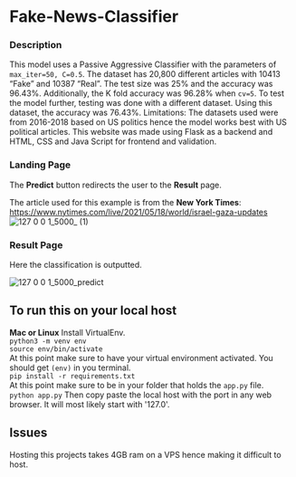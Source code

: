 # Fake-News-Classifier

### Description 
This model uses a Passive Aggressive Classifier with the parameters of ```max_iter=50, C=0.5```. The dataset has 20,800 different articles with 10413 “Fake” and 10387 “Real”. The test size was 25% and the accuracy was 96.43%. Additionally, the K fold accuracy was 96.28% when ```cv=5```. To test the model further, testing was done with a different dataset. Using this dataset, the accuracy was 76.43%. Limitations: The datasets used were from 2016-2018 based on US politics hence the model works best with US political articles. This website was made using Flask as a backend and HTML, CSS and Java Script for frontend and validation.

### Landing Page
The **Predict** button redirects the user to the **Result** page.

The article used for this example is from the **New York Times**: https://www.nytimes.com/live/2021/05/18/world/israel-gaza-updates
![127 0 0 1_5000_ (1)](https://user-images.githubusercontent.com/70055735/118726675-471de200-b84f-11eb-846e-5e2a8ff4ceac.png)


### Result Page
Here the classification is outputted.

![127 0 0 1_5000_predict](https://user-images.githubusercontent.com/70055735/118726696-4edd8680-b84f-11eb-8231-03dd92379a95.png)

## To run this on your local host
**Mac or Linux**
Install VirtualEnv.<br/>
```python3 -m venv env```<br/>
```source env/bin/activate```<br/>
At this point make sure to have your virtual environment activated. You should get ```(env)``` in you terminal.<br/>
```pip install -r requirements.txt```<br/>
At this point make sure to be in your folder that holds the ```app.py``` file.<br/>
```python app.py```
Then copy paste the local host with the port in any web browser. It will most likely start with '127.0'.

## Issues
Hosting this projects takes 4GB ram on a VPS hence making it difficult to host.
